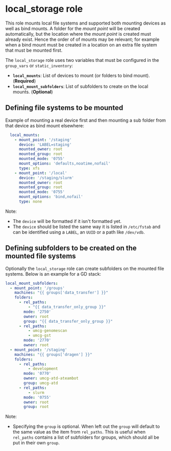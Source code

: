 # local_storage role

This role mounts local file systems and supported both mounting devices as well as bind mounts.
A folder for the _mount point_ will be created automatically,
but the location where the _mount point_ is created must already exist.
Hence the order of of mounts may be relevant;
for example when a bind mount must be created in a location on an extra file system that must be mounted first.

The `local_storage` role uses two variables that must be configured in the `group_vars` or `static_inventory`:

* **`local_mounts`**: List of devices to mount (or folders to bind mount). (**Required**)
* **`local_mount_subfolders`**: List of subfolders to create on the local mounts. (**Optional**)


## Defining file systems to be mounted

Example of mounting a real device first and then mounting a sub folder from that device as bind mount elsewhere:

```yaml
  local_mounts:
    - mount_point: '/staging'
      device: 'LABEL=staging'
      mounted_owner: root
      mounted_group: root
      mounted_mode: '0755'
      mount_options: 'defaults,noatime,nofail'
      type: xfs
    - mount_point: '/local'
      device: '/staging/slurm'
      mounted_owner: root
      mounted_group: root
      mounted_mode: '0755'
      mount_options: 'bind,nofail'
      type: none
```

Note:
 * The `device` will be formatted if it isn't formatted yet.
 * The `device` should be listed the same way it is listed in `/etc/fstab`
   and can be identified using a `LABEL`, an `UUID` or a path like `/dev/vdb`.

## Defining subfolders to be created on the mounted file systems

Optionally the `local_storage` role can create subfolders on the mounted file systems.
Below is an example for a GD stack:

```yaml
local_mount_subfolders:
  - mount_point: '/groups'
    machines: "{{ groups['data_transfer'] }}"
    folders:
      - rel_paths:
          - "{{ data_transfer_only_group }}"
        mode: '2750'
        owner: root
        group: "{{ data_transfer_only_group }}"
      - rel_paths:
          - umcg-genomescan
          - umcg-gst
        mode: '2770'
        owner: root
  - mount_point: '/staging'
    machines: "{{ groups['dragen'] }}"
    folders:
      - rel_paths:
          - development
        mode: '0770'
        owner: umcg-atd-ateambot
        group: umcg-atd
      - rel_paths:
          - slurm
        mode: '0755'
        owner: root
        group: root
```

Note: 
 * Specifying the `group` is optional. When left out the `group` will default to the same value as the item from `rel_paths`.
   This is useful when `rel_paths` contains a list of subfolders for groups, which should all be put in their own `group`.
